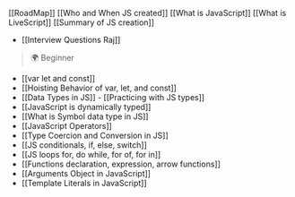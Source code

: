 [[RoadMap]]
[[Who and When JS created]]
[[What is JavaScript]]
[[What is LiveScript]]
[[Summary of JS creation]]
- [[Interview Questions Raj]]

> 🌍 Beginner 

- [[var let and const]]
- [[Hoisting Behavior of var, let, and const]]
- [[Data Types in JS]] - [[Practicing with JS types]]
- [[JavaScript is dynamically typed]]
- [[What is Symbol data type in JS]]
- [[JavaScript Operators]]
- [[Type Coercion and Conversion in JS]]
- [[JS conditionals, if, else, switch]]
- [[JS loops for, do while, for of, for in]]
- [[Functions declaration, expression, arrow functions]]
- [[Arguments Object in JavaScript]]
- [[Template Literals in JavaScript]]